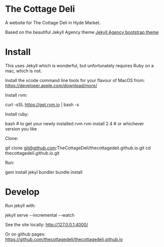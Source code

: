 The Cottage Deli
================

A website for The Cottage Deli in Hyde Market.

Based on the beautiful Jekyll Agency theme [Jekyll Agency bootstrap theme ](http://jekyllthemes.org/themes/agency/)

# Install

This uses Jekyll which is wonderful, but unfortunately requires Ruby on a mac, which is not.

Install the xcode command line tools for your flavour of MacOS from: https://developer.apple.com/download/more/

Install rvm:

  curl -sSL https://get.rvm.io | bash -s

Install ruby:

  bash # to get your newly installed rvm
  rvm install 2.4 # or whichever version you like

Clone:

  git clone git@github.com:TheCottageDeli/thecottagedeli.github.io.git
  cd thecottagedeli.github.io.git

Run:

  gem install jekyl bundler
  bundle install

# Develop

Run jekyll with:

  jekyll serve --incremental --watch

See the site locally: http://127.0.0.1:4000/

Or on github pages: https://github.com/thecottagedeli/thecottagedeli.github.io